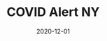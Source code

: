 ---
title: COVID Alert NY
type: native
typedesc: Native mobile app
client: NearForm / New York State Department of Health
description: State government exposure notifications
date: 2020-12-01
casestudy: false
---